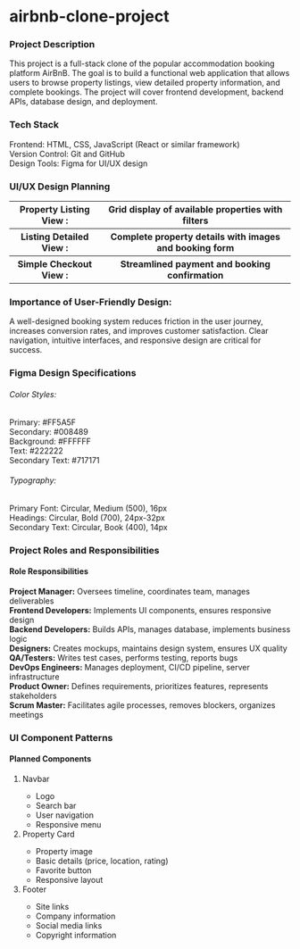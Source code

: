# airbnb-clone-project
<h3>Project Description</h3>
This project is a full-stack clone of the popular accommodation booking platform AirBnB. The goal is to build a functional web application that allows users to browse property listings, view detailed property information, and complete bookings. The project will cover frontend development, backend APIs, database design, and deployment.
<h3>Tech Stack</h3>
Frontend: HTML, CSS, JavaScript (React or similar framework)<br>
Version Control: Git and GitHub<br>
Design Tools: Figma for UI/UX design<br>
<h3>UI/UX Design Planning</h3>
<table>
<tr>
  <th>Property Listing View	:</th> <th>Grid display of available properties with filters</th>
</tr>
<tr>
  <th>Listing Detailed View	:</th> <th>Complete property details with images and booking form</th>
</tr>
<tr>
<th>Simple Checkout View	:</th> <th>Streamlined payment and booking confirmation</th>
</tr>
</table>
<h3>Importance of User-Friendly Design:</h3>
A well-designed booking system reduces friction in the user journey, increases conversion rates, and improves customer satisfaction. Clear navigation, intuitive interfaces, and responsive design are critical for success.
<h3>Figma Design Specifications</h3>
<h6>Color Styles:</h6>
Primary: #FF5A5F<br>
Secondary: #008489<br>
Background: #FFFFFF<br>
Text: #222222<br>
Secondary Text: #717171<br>
<h6>Typography:</h6>
Primary Font: Circular, Medium (500), 16px<br>
Headings: Circular, Bold (700), 24px-32px<br>
Secondary Text: Circular, Book (400), 14px<br>
<h3>Project Roles and Responsibilities</h3>
<h4>Role	Responsibilities</h4>
<strong>Project Manager:</strong>	Oversees timeline, coordinates team, manages deliverables<br>
<strong>Frontend Developers:</strong>	Implements UI components, ensures responsive design<br>
<strong>Backend Developers:</strong>	Builds APIs, manages database, implements business logic<br>
<strong>Designers:</strong>	Creates mockups, maintains design system, ensures UX quality<br>
<strong>QA/Testers:</strong>	Writes test cases, performs testing, reports bugs<br>
<strong>DevOps Engineers:</strong>	Manages deployment, CI/CD pipeline, server infrastructure<br>
<strong>Product Owner:</strong>	Defines requirements, prioritizes features, represents stakeholders<br>
<strong>Scrum Master:</strong>	Facilitates agile processes, removes blockers, organizes meetings
<h3>UI Component Patterns</h3>
<h4>Planned Components</h4>
<ol>
  <li>Navbar</li>
    <ul>
      <li>Logo</li>
      <li>Search bar</li>
      <li>User navigation</li>
      <li>Responsive menu</li>
    </ul>
  <li>Property Card</li>
  <ul>
    <li>Property image</li>
    <li>Basic details (price, location, rating)</li>
    <li>Favorite button</li>
    <li>Responsive layout</li>
  </ul>
<li>Footer</li>
  <ul>
    <li>Site links</li>
    <li>Company information</li>
    <li>Social media links</li>
    <li>Copyright information</li>
  </ul>
</ol>
